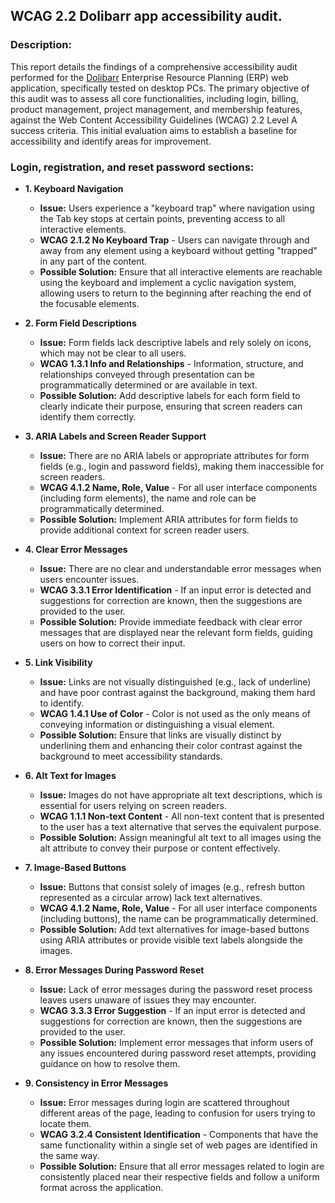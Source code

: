 
<h2 id="about-me">WCAG 2.2 Dolibarr app accessibility audit.</h2>

### Description:

This report details the findings of a comprehensive accessibility audit performed for the [Dolibarr](https://www.dolibarr.org/) Enterprise Resource Planning (ERP) web application, specifically tested on desktop PCs. The primary objective of this audit was to assess all core functionalities, including login, billing, product management, project management, and membership features, against the Web Content Accessibility Guidelines (WCAG) 2.2 Level A success criteria. This initial evaluation aims to establish a baseline for accessibility and identify areas for improvement. 


###  Login, registration, and reset password sections:

- **1. Keyboard Navigation**
  * **Issue:** Users experience a "keyboard trap" where navigation using the Tab key stops at certain points, preventing access to all interactive elements.
  * **WCAG 2.1.2 No Keyboard Trap** - Users can navigate through and away from any element using a keyboard without getting "trapped" in any part of the content.
  * **Possible Solution:** Ensure that all interactive elements are reachable using the keyboard and implement a cyclic navigation system, allowing users to return to the beginning after reaching the end of the focusable elements.

- **2. Form Field Descriptions**
  * **Issue:** Form fields lack descriptive labels and rely solely on icons, which may not be clear to all users.
  * **WCAG 1.3.1 Info and Relationships** - Information, structure, and relationships conveyed through presentation can be programmatically determined or are available in text.
  * **Possible Solution:** Add descriptive labels for each form field to clearly indicate their purpose, ensuring that screen readers can identify them correctly.

- **3. ARIA Labels and Screen Reader Support**
  * **Issue:** There are no ARIA labels or appropriate attributes for form fields (e.g., login and password fields), making them inaccessible for screen readers.
  * **WCAG 4.1.2 Name, Role, Value** - For all user interface components (including form elements), the name and role can be programmatically determined.
  * **Possible Solution:** Implement ARIA attributes for form fields to provide additional context for screen reader users.

- **4. Clear Error Messages**
  * **Issue:** There are no clear and understandable error messages when users encounter issues.
  * **WCAG 3.3.1 Error Identification** - If an input error is detected and suggestions for correction are known, then the suggestions are provided to the user.
  * **Possible Solution:** Provide immediate feedback with clear error messages that are displayed near the relevant form fields, guiding users on how to correct their input.

- **5. Link Visibility**
  * **Issue:** Links are not visually distinguished (e.g., lack of underline) and have poor contrast against the background, making them hard to identify.
  * **WCAG 1.4.1 Use of Color** - Color is not used as the only means of conveying information or distinguishing a visual element.
  * **Possible Solution:** Ensure that links are visually distinct by underlining them and enhancing their color contrast against the background to meet accessibility standards.

- **6. Alt Text for Images**
  * **Issue:** Images do not have appropriate alt text descriptions, which is essential for users relying on screen readers.
  * **WCAG 1.1.1 Non-text Content** - All non-text content that is presented to the user has a text alternative that serves the equivalent purpose.
  * **Possible Solution:** Assign meaningful alt text to all images using the alt attribute to convey their purpose or content effectively.

- **7. Image-Based Buttons**
  * **Issue:** Buttons that consist solely of images (e.g., refresh button represented as a circular arrow) lack text alternatives.
  * **WCAG 4.1.2 Name, Role, Value** - For all user interface components (including buttons), the name can be programmatically determined.
  * **Possible Solution:** Add text alternatives for image-based buttons using ARIA attributes or provide visible text labels alongside the images.

- **8. Error Messages During Password Reset**
  * **Issue:** Lack of error messages during the password reset process leaves users unaware of issues they may encounter.
  * **WCAG 3.3.3 Error Suggestion** - If an input error is detected and suggestions for correction are known, then the suggestions are provided to the user.
  * **Possible Solution:** Implement error messages that inform users of any issues encountered during password reset attempts, providing guidance on how to resolve them.

- **9. Consistency in Error Messages**
  * **Issue:** Error messages during login are scattered throughout different areas of the page, leading to confusion for users trying to locate them.
  * **WCAG 3.2.4 Consistent Identification** - Components that have the same functionality within a single set of web pages are identified in the same way.
  * **Possible Solution:** Ensure that all error messages related to login are consistently placed near their respective fields and follow a uniform format across the application.
